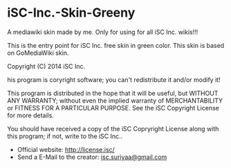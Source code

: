 iSC-Inc.-Skin-Greeny
====================

A mediawiki skin made by me. Only for using for all iSC Inc. wikis!!!


This is the entry point for iSC Inc. free skin in green color. This skin
is based on GoMediaWiki skin. 

Copyright (C) 2014 iSC Inc.

his program is coryright software; you can't redistribute it and/or modify it!

This program is distributed in the hope that it will be useful, but WITHOUT ANY WARRANTY; without even the implied warranty of MERCHANTABILITY or FITNESS FOR A PARTICULAR PURPOSE. See the iSC Copyright License for more details.

You should have received a copy of the iSC Copryright License along with this program; if not, write to the iSC Inc..
 * Official website: http://license.isc/
 * Send a E-Mail to the creator: isc.suriyaa@gmail.com

